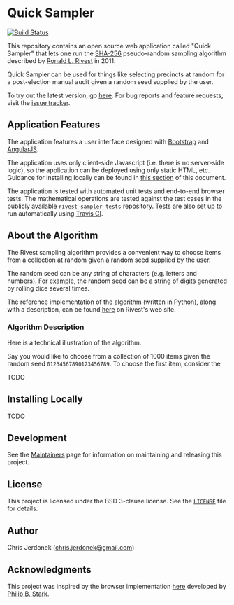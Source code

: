Quick Sampler
=============

[![Build Status](https://travis-ci.org/cjerdonek/free-sampler.svg?branch=master)](https://travis-ci.org/cjerdonek/free-sampler)

This repository contains an open source web application called
"Quick Sampler" that lets one run the [SHA-256][sha-256] pseudo-random
sampling algorithm described by [Ronald L. Rivest][rivest] in 2011.

Quick Sampler can be used for things like selecting precincts at
random for a post-election manual audit given a random seed supplied
by the user.

To try out the latest version, go [here][free-sampler-app].  For bug
reports and feature requests, visit the [issue tracker][issue-tracker].


Application Features
--------------------

The application features a user interface designed with
[Bootstrap][bootstrap] and [AngularJS][angularjs].

The application uses only client-side Javascript (i.e. there is no
server-side logic), so the application can be deployed using only static
HTML, etc.  Guidance for installing locally can be found in
[this section](#installing-locally) of this document.

The application is tested with automated unit tests and end-to-end
browser tests.  The mathematical operations are tested against the test
cases in the publicly available [`rivest-sampler-tests`][sampler-tests]
repository.  Tests are also set up to run automatically using
[Travis CI][travis-ci].


About the Algorithm
-------------------

The Rivest sampling algorithm provides a convenient way to choose items
from a collection at random given a random seed supplied by the user.

The random seed can be any string of characters (e.g. letters and numbers).
For example, the random seed can be a string of digits generated by
rolling dice several times.

The reference implementation of the algorithm (written in Python), along
with a description, can be found [here][rivest-impl] on Rivest's web site.


### Algorithm Description

Here is a technical illustration of the algorithm.

Say you would like to choose from a collection of 1000 items given
the random seed `01234567890123456789`.  To choose the first item,
consider the

TODO


Installing Locally
------------------

TODO


Development
-----------

See the [Maintainers][maintain] page for information on maintaining
and releasing this project.


License
-------

This project is licensed under the BSD 3-clause license.  See the
[`LICENSE`](LICENSE) file for details.


Author
------

Chris Jerdonek (<chris.jerdonek@gmail.com>)


Acknowledgments
---------------

This project was inspired by the browser implementation [here][stark-impl]
developed by [Philip B. Stark][stark].


[angularjs]: https://angularjs.org/
[bootstrap]: http://getbootstrap.com/
[free-sampler-app]: http://cjerdonek.github.io/free-sampler/
[issue-tracker]: https://github.com/cjerdonek/free-sampler/issues
[maintain]: docs/maintain.md
[rivest]: http://people.csail.mit.edu/rivest/
[rivest-impl]: http://people.csail.mit.edu/rivest/sampler.py
[sampler-tests]: https://github.com/cjerdonek/rivest-sampler-tests
[sha-256]: http://en.wikipedia.org/wiki/SHA-2
[stark]: http://www.stat.berkeley.edu/~stark/
[stark-impl]: http://www.stat.berkeley.edu/~stark/Java/Html/sha256Rand.htm
[travis-ci]: https://travis-ci.org/
